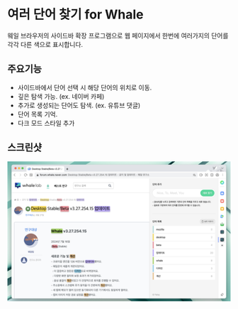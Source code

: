 # 여러 단어 찾기 for Whale

웨일 브라우저의 사이드바 확장 프로그램으로 웹 페이지에서 한번에 여러가지의 단어를 각각 다른 색으로 표시합니다.

## 주요기능

- 사이드바에서 단어 선택 시 해당 단어의 위치로 이동.
- 깊은 탐색 가능. (ex. 네이버 카페)
- 추가로 생성되는 단어도 탐색. (ex. 유튜브 댓글)
- 단어 목록 기억.
- 다크 모드 스타일 추가

## 스크린샷

![Capture](/src/imgs/screenshot-1.png)
